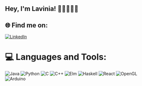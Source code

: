 <!--![](https://github.com/Lavg21/Lavg21/blob/main/header.gif) -->
## Hey, I'm Lavinia! 👋🏻👩🏻‍💻

## 🌐 Find me on:
[![LinkedIn](https://img.shields.io/badge/LinkedIn-%230077B5.svg?logo=linkedin&logoColor=white)](https://linkedin.com/in/lavinia-gavrilescu-47b624256) 

# 💻 Languages and Tools:
![Java](https://img.shields.io/badge/-Java-blueviolet) ![Python](https://img.shields.io/badge/-Python-blue) ![C](https://img.shields.io/badge/c-orange) ![C++](https://img.shields.io/badge/-C++-yellowgreen) ![Elm](https://img.shields.io/badge/-Elm-green) ![Haskell](https://img.shields.io/badge/-Haskell-pink) ![React](https://img.shields.io/badge/-React-purple) ![OpenGL](https://img.shields.io/badge/-OpenGL-red) ![Arduino](https://img.shields.io/badge/-Arduino-purple)

<!-- ![](https://github.com/Lavg21/Lavg21/blob/main/giphy.webp) --?

# 📊 GitHub Stats:
<!--![](https://github-readme-stats.vercel.app/api?username=Lavg21&theme=nightowl&hide_border=false&include_all_commits=true&count_private=true)<br/> -->
<!-- ![](https://github-readme-stats.vercel.app/api/top-langs/?username=Lavg21&theme=nightowl&hide_border=false&include_all_commits=true&count_private=true&layout=compact) -->
<!--
---
[![](https://visitcount.itsvg.in/api?id=Lavg21&icon=8&color=6)](https://visitcount.itsvg.in) -->

<!-- Proudly created with GPRM ( https://gprm.itsvg.in ) -->
